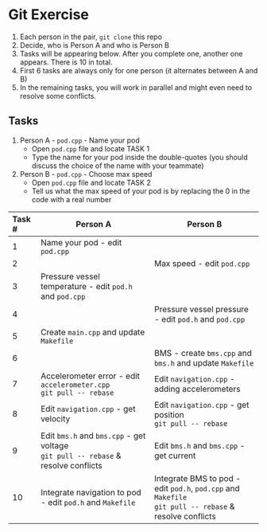 # Git Exercise

1. Each person in the pair, `git clone` this repo
2. Decide, who is Person A and who is Person B
3. Tasks will be appearing below. After you complete one, another one appears. There is 10 in total.
4. First 6 tasks are always only for one person (it alternates between A and B)
5. In the remaining tasks, you will work in parallel and might even need to resolve some conflicts.

## Tasks
1. Person A - `pod.cpp` - Name your pod
    * Open `pod.cpp` file and locate TASK 1
    * Type the name for your pod inside the double-quotes (you should discuss the choice of the name with your teammate)
2. Person B - `pod.cpp` - Choose max speed
    * Open `pod.cpp` file and locate TASK 2
    * Tell us what the max speed of your pod is by replacing the 0 in the code with a real number

|Task # | Person A                                                | Person B                                                |
|:------|---------------------------------------------------------|---------------------------------------------------------|
|1      | Name your pod - edit `pod.cpp`                          |     |
|2      |                                                         |  Max speed - edit `pod.cpp`  |
| 3     | Pressure vessel temperature - edit `pod.h` and `pod.cpp` | |
| 4     |                                                         | Pressure vessel pressure - edit `pod.h` and `pod.cpp` |
| 5 | Create `main.cpp` and update `Makefile`                     | |
| 6 |                                                             | BMS - create `bms.cpp` and `bms.h` and update `Makefile` |
| 7 | Accelerometer error - edit `accelerometer.cpp`<br>`git pull -- rebase`| Edit `navigation.cpp` - adding accelerometers |
| 8 | Edit  `navigation.cpp` - get velocity                 | Edit `navigation.cpp` - get position<br>`git pull -- rebase` |
| 9 | Edit `bms.h` and `bms.cpp` - get voltage<br>`git pull -- rebase` & resolve conflicts | Edit `bms.h` and `bms.cpp` - get current |
| 10 | Integrate navigation to pod - edit `pod.h` and `Makefile` | Integrate BMS to pod - edit `pod.h`, `pod.cpp` and `Makefile`<br>`git pull -- rebase` & resolve conflicts |
